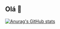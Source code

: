 ## Olá 👋

[![Anurag's GitHub stats](httpsgithub-readme-stats.vercel.appapiusername=ribeirotech&show_icons=true&theme=dark)](httpsgithub.comanuraghazragithub-readme-stats)
